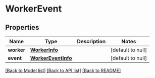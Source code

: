 # WorkerEvent
## Properties

| Name | Type | Description | Notes |
|------------ | ------------- | ------------- | -------------|
| **worker** | [**WorkerInfo**](WorkerInfo.md) |  | [default to null] |
| **event** | [**WorkerEventInfo**](WorkerEventInfo.md) |  | [default to null] |

[[Back to Model list]](../README.md#documentation-for-models) [[Back to API list]](../README.md#documentation-for-api-endpoints) [[Back to README]](../README.md)

